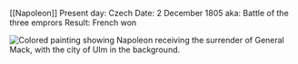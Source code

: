 [[Napoleon]]
Present day: Czech
Date: 2 December 1805
aka: Battle of the three emprors
Result: French won


![Colored painting showing Napoleon receiving the surrender of General Mack, with the city of Ulm in the background.](https://upload.wikimedia.org/wikipedia/commons/8/8b/Charles_Th%C3%A9venin_-_Reddition_de_la_ville_d%27Ulm.jpg)
